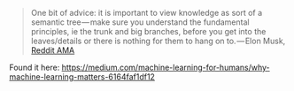 > One bit of advice: it is important to view knowledge as sort of a semantic tree — make sure you understand the fundamental principles, ie the trunk and big branches, before you get into the leaves/details or there is nothing for them to hang on to. — Elon Musk, [Reddit AMA](https://www.reddit.com/r/IAmA/comments/2rgsan/i_am_elon_musk_ceocto_of_a_rocket_company_ama/cnfre0a/)

Found it here: https://medium.com/machine-learning-for-humans/why-machine-learning-matters-6164faf1df12

